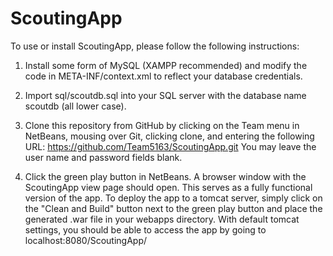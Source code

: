 ScoutingApp
===========
To use  or install ScoutingApp, please follow the following instructions:

1. Install some form of MySQL (XAMPP recommended) and modify the code in META-INF/context.xml to
reflect your database credentials.

2. Import sql/scoutdb.sql into your SQL server with the database name scoutdb (all lower case).

3. Clone this repository from GitHub by clicking on the Team menu in NetBeans, mousing over Git,
clicking clone, and entering the following URL: https://github.com/Team5163/ScoutingApp.git
You may leave the user name and password fields blank.

4. Click the green play button in NetBeans. A browser window with the ScoutingApp view page
should open. This serves as a fully functional version of the app. To deploy the app to a 
tomcat server, simply click on the "Clean and Build" button next to the green play button
and place the generated .war file in your webapps directory. With default tomcat settings,
you should be able to access the app by going to localhost:8080/ScoutingApp/
